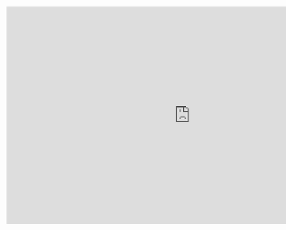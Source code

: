 <br>
<br>

<iframe src="https://docs.google.com/presentation/d/e/2PACX-1vT5phL8pTDRYn-gpne1B4ZtaYoMwpGxm3h0mEL-P-JuDZAjMeSwqVzeMx8AIlE51XXGlDGHw3JROwRz/embed?start=false&loop=false&delayms=3000" frameborder="0" width="960" height="569" allowfullscreen="true" mozallowfullscreen="true" webkitallowfullscreen="true"></iframe>